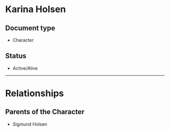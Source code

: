 # Karina Holsen

## Document type

 - Character

## Status

 - Active/Alive

---

# Relationships

## Parents of the Character

 - Sigmund Holsen

